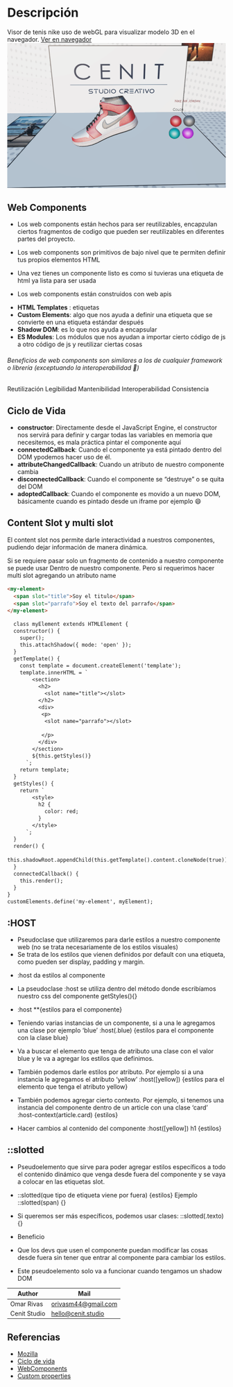 # Descripción
 Visor de tenis nike uso de webGL para visualizar modelo 3D en el navegador. [Ver en navegador](https://cenit.studio/TennisNike/)
![](./_img_readme/snapshot.png)
## Web Components

- Los web components están hechos para ser reutilizables, encapzulan ciertos fragmentos de codigo que pueden ser reutilizables en diferentes partes del proyecto.

- Los web components son primitivos de bajo nivel que te permiten definir tus propios elementos HTML

- Una vez tienes un componente listo es como si tuvieras una etiqueta de html ya lista para ser usada

- Los web components están construidos con web apis

* **HTML Templates** : etiquetas
* **Custom Elements**: algo que nos ayuda a definir una etiqueta que se convierte en una etiqueta estándar después
* **Shadow DOM**: es lo que nos ayuda a encapsular
* **ES Modules**: Los módulos que nos ayudan a importar cierto código de js a otro código de js y reutilizar ciertas cosas

###### Beneficios de web components son similares a los de cualquier framework o librería (exceptuando la interoperabilidad 👀)

Reutilización
Legibilidad
Mantenibilidad
Interoperabilidad
Consistencia

## Ciclo de Vida

- **constructor**: Directamente desde el JavaScript Engine, el constructor nos servirá para definir y cargar todas las variables en memoria que necesitemos, es mala práctica pintar el componente aquí
- **connectedCallback**: Cuando el componente ya está pintado dentro del DOM ypodemos hacer uso de él.
- **attributeChangedCallback**: Cuando un atributo de nuestro componente cambia
- **disconnectedCallback**: Cuando el componente se “destruye” o se quita del DOM
- **adoptedCallback**: Cuando el componente es movido a un nuevo DOM, básicamente cuando es pintado desde un iframe por ejemplo 😄

## Content Slot y multi slot

El content slot nos permite darle interactividad a nuestros componentes, pudiendo dejar información de manera dinámica.

Si se requiere pasar solo un fragmento de contenido a nuestro componente se puede usar <slot>Dentro de nuestro componente</slot>. Pero si requerimos hacer multi slot agregando un atributo name

```html
<my-element>
  <span slot="title">Soy el titulo</span>
  <span slot="parrafo">Soy el texto del parrafo</span>
</my-element>
```

```
  class myElement extends HTMLElement {
  constructor() {
    super();
    this.attachShadow({ mode: 'open' });
  }
  getTemplate() {
    const template = document.createElement('template');
    template.innerHTML = `
        <section>
          <h2>
            <slot name="title"></slot>
          </h2>
          <div>
           <p>
            <slot name="parrafo"></slot>
            
           </p>
          </div>
        </section>
        ${this.getStyles()}
      `;
    return template;
  }
  getStyles() {
    return `
        <style>
          h2 {
            color: red;
          }
        </style>
      `;
  }
  render() {
    this.shadowRoot.appendChild(this.getTemplate().content.cloneNode(true));
  }
  connectedCallback() {
    this.render();
  }
}
customElements.define('my-element', myElement);

```

## :HOST

- Pseudoclase que utilizaremos para darle estilos a nuestro componente web (no se trata necesariamente de los estilos visuales)
- Se trata de los estilos que vienen definidos por default con una etiqueta, como pueden ser display, padding y margin.

* :host da estilos al componente

- La pseudoclase :host se utiliza dentro del método donde escribíamos nuestro css del componente getStyles(){}

* :host \*\*{estilos para el componente}

- Teniendo varias instancias de un componente, si a una le agregamos una clase por ejemplo ‘blue’
  :host(.blue) {estilos para el componente con la clase blue}
- Va a buscar el elemento que tenga de atributo una clase con el valor blue y le va a agregar los estilos que definimos.

- También podemos darle estilos por atributo. Por ejemplo si a una instancia le agregamos el atributo ‘yellow’
  :host([yellow]) {estilos para el elemento que tenga el atributo yellow}

- También podemos agregar cierto contexto.
  Por ejemplo, si tenemos una instancia del componente dentro de un article con una clase ‘card’
  :host-context(article.card) {estilos}

- Hacer cambios al contenido del componente
  :host([yellow]) h1 {estilos}

## ::slotted

- Pseudoelemento que sirve para poder agregar estilos específicos a todo el contenido dinámico que venga desde fuera del componente y se vaya a colocar en las etiquetas slot.

- ::slotted(que tipo de etiqueta viene por fuera) {estilos}
  Ejemplo ::slotted(span) {}

- Si queremos ser más específicos, podemos usar clases:
  ::slotted(.texto) {}

* Beneficio

- Que los devs que usen el componente puedan modificar las cosas desde fuera sin tener que entrar al componente para cambiar los estilos.

- Este pseudoelemento solo va a funcionar cuando tengamos un shadow DOM

|Author   |  Mail |
| ------------ | ------------ |
|  Omar Rivas |  orivasm44@gmail.com |
|  Cenit Studio |  hello@cenit.studio |

## Referencias

- [Mozilla](https://developer.mozilla.org/es/docs/Web/Web_Components#conceptos_y_uso)
- [Ciclo de vida](https://developer.mozilla.org/es/docs/Web/Web_Components/Using_custom_elements#usando_callbacks_de_ciclo_de_vida)
- [WebComponents](https://www.webcomponents.org/)
- [Custom properties](https://developer.mozilla.org/en-US/docs/Web/CSS/--*)
